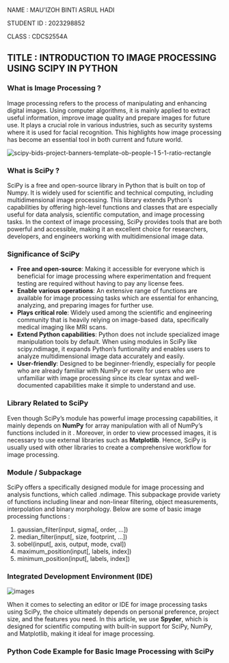 NAME : MAU'IZOH BINTI ASRUL HADI

STUDENT ID : 2023298852

CLASS : CDCS2554A
## TITLE : INTRODUCTION TO IMAGE PROCESSING USING SCIPY IN PYTHON
### What is Image Processing ?
Image processing refers to the process of manipulating and enhancing digital images. Using computer algorithms, it is mainly applied to extract useful information, improve image quality and prepare images for future use. It plays a crucial role in various industries, such as security systems where it is used for facial recognition. This highlights how image processing has become an essential tool in both current and future world. 

![scipy-bids-project-banners-template-ob-people-1 5-1-ratio-rectangle](https://github.com/user-attachments/assets/2bb4894c-5e72-408e-9450-7ad0eb23dd58)
### What is SciPy ?
SciPy is a free and open-source library in Python that is built on top of Numpy. It is widely used for scientific and technical computing, including multidimensional image processing. This library extends Python's capabilities by offering high-level functions and classes that are especially useful for data analysis, scientific computation, and image processing tasks. In the context of image processing, SciPy provides tools that are both powerful and accessible, making it an excellent choice for researchers, developers, and engineers working with multidimensional image data.
### Significance of SciPy
- **Free and open-source**: Making it accessible for everyone which is beneficial for image processing where experimentation and frequent testing are required without having to pay any license fees.
- **Enable various operations**: An extensive range of functions are available for image processing tasks which are essential for enhancing, analyzing, and preparing images for further use.
- **Plays critical role**: Widely used among the scientific and engineering community that is heavily relying on image-based data, specifically medical imaging like MRI scans.
- **Extend Python capabilities**: Python does not include specialized image manipulation tools by default. When using modules in SciPy like scipy.ndimage, it expands Python’s funtionality and enables users to analyze multidimensional image data accurately and easily.
- **User-friendly**: Designed to be beginner-friendly, especially for people who are already familiar with NumPy or even for users who are unfamiliar with image processing since its clear syntax and well-documented capabilities make it simple to understand and use.
### Library Related to SciPy
Even though SciPy’s module has powerful image processing capabilities, it mainly depends on **NumPy** for array manipulation with all of NumPy’s functions included in it . Moreover, in order to view processed images, it is necessary to use external libraries such as **Matplotlib**. Hence, SciPy is usually used with other libraries to create a comprehensive workflow for image processing.
### Module / Subpackage
SciPy offers a specifically designed module for image processing and analysis functions, which called .ndimage. This subpackage provide variety of functions including linear and non-linear filtering, object measurements, interpolation and binary morphology. Below are some of basic image processing functions : 
1) gaussian_filter(input, sigma[, order, ...])
2) median_filter(input[, size, footprint, ...])
3) sobel(input[, axis, output, mode, cval])
4) maximum_position(input[, labels, index])
5) minimum_position(input[, labels, index])
### Integrated Development Environment (IDE)
![images](https://github.com/user-attachments/assets/32ccb994-634d-4d1a-a56b-0a7faa691361)

When it comes to selecting an editor or IDE for image processing tasks using SciPy, the choice ultimately depends on personal preference, project size, and the features you need. In this article, we use **Spyder**, which is designed for scientific computing with built-in support for SciPy, NumPy, and Matplotlib, making it ideal for image processing.
### Python Code Example for Basic Image Processing with SciPy



